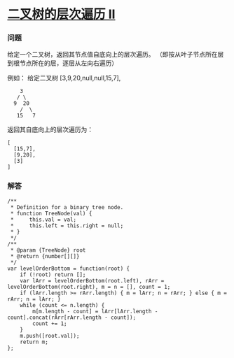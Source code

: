 # [二叉树的层次遍历 II](https://leetcode-cn.com/problems/binary-tree-level-order-traversal-ii)

### 问题

给定一个二叉树，返回其节点值自底向上的层次遍历。 （即按从叶子节点所在层到根节点所在的层，逐层从左向右遍历）

例如：
给定二叉树 [3,9,20,null,null,15,7],

```
    3
   / \
  9  20
    /  \
   15   7
```
返回其自底向上的层次遍历为：

```
[
  [15,7],
  [9,20],
  [3]
]
```


### 解答

```
/**
 * Definition for a binary tree node.
 * function TreeNode(val) {
 *     this.val = val;
 *     this.left = this.right = null;
 * }
 */
/**
 * @param {TreeNode} root
 * @return {number[][]}
 */
var levelOrderBottom = function(root) {
    if (!root) return [];
    var lArr = levelOrderBottom(root.left), rArr = levelOrderBottom(root.right), m = n = [], count = 1;
    if (lArr.length >= rArr.length) { m = lArr; n = rArr; } else { m = rArr; n = lArr; }
    while (count <= n.length) {
        m[m.length - count] = lArr[lArr.length - count].concat(rArr[rArr.length - count]);
        count += 1;
    }
    m.push([root.val]);
    return m;
};
```

